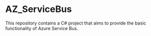 # AZ_ServiceBus
This repository contains a C# project that aims to provide the basic functionality of Azure Service Bus.
